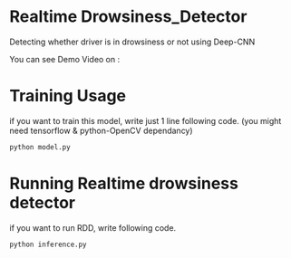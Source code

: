 # Realtime Drowsiness_Detector
Detecting whether driver is in drowsiness or not using Deep-CNN

You can see Demo Video on : 
# Training Usage
if you want to train this model, write just 1 line following code. (you might need tensorflow & python-OpenCV dependancy)
```bash
python model.py
```
# Running Realtime drowsiness detector 
if you want to run RDD, write following code. 
```bash
python inference.py
```
